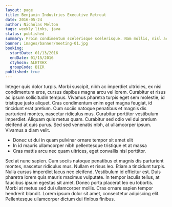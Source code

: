 ```yaml
---
layout: page
title: Benjamin Industries Executive Retreat
date: 2016-05-24
author: Nicholas Melton
tags: weekly links, java
status: published
summary: Proin condimentum scelerisque scelerisque. Nam mollis, nisl ac elementum aliquet.
banner: images/banner/meeting-01.jpg
booking:
  startDate: 01/13/2016
  endDate: 01/15/2016
  ctyhocn: ALETXHX
  groupCode: BIER
published: true
---
```

Integer quis dolor turpis. Morbi suscipit, nibh ac imperdiet ultricies, ex nisi condimentum eros, cursus dapibus magna arcu vel lorem. Curabitur et risus ac ipsum sollicitudin tempus. Vivamus pharetra turpis eget sem molestie, id tristique justo aliquet. Cras condimentum enim eget magna feugiat, id tincidunt erat pretium. Cum sociis natoque penatibus et magnis dis parturient montes, nascetur ridiculus mus. Curabitur porttitor vestibulum imperdiet. Aliquam quis metus quam. Curabitur sed odio vel dui pretium eleifend at quis purus. Sed sed venenatis nibh, at ullamcorper ipsum. Vivamus a diam velit.

* Donec ut dui in quam pulvinar ornare tempor sit amet elit
* In id mauris ullamcorper nibh pellentesque tristique et at massa
* Cras mattis arcu nec quam ultrices, eget convallis nisl porttitor.

Sed at nunc sapien. Cum sociis natoque penatibus et magnis dis parturient montes, nascetur ridiculus mus. Nullam et risus leo. Etiam a tincidunt turpis. Nulla cursus imperdiet lacus nec eleifend. Vestibulum id efficitur est. Duis pharetra lorem quis mauris maximus vulputate. In tempor iaculis tellus, at faucibus ipsum egestas sit amet. Donec porta placerat leo eu lobortis. Morbi at metus sed dui ullamcorper mollis. Cras ornare sapien tempor hendrerit blandit. Lorem ipsum dolor sit amet, consectetur adipiscing elit. Pellentesque ullamcorper dictum dui finibus finibus.
